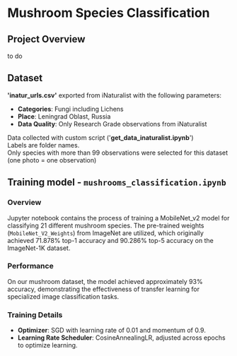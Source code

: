 
# Mushroom Species Classification

## Project Overview
to do

## Dataset
**'inatur_urls.csv'** exported from iNaturalist with the following parameters:
- **Categories**: Fungi including Lichens
- **Place**: Leningrad Oblast, Russia
- **Data Quality**: Only Research Grade observations from iNaturalist

Data collected with custom script ('**get_data_inaturalist.ipynb**')  
Labels are folder names.  
Only species with more than 99 observations were selected for this dataset (one photo = one observation)

## Training model - `mushrooms_classification.ipynb`

### Overview
Jupyter notebook contains the process of training a MobileNet_v2 model for classifying 21 different mushroom species. The pre-trained weights (`MobileNet_V2_Weights`) from ImageNet are utilized, which originally achieved 71.878% top-1 accuracy and 90.286% top-5 accuracy on the ImageNet-1K dataset.

### Performance
On our mushroom dataset, the model achieved approximately 93% accuracy, demonstrating the effectiveness of transfer learning for specialized image classification tasks.

### Training Details
- **Optimizer**: SGD with learning rate of 0.01 and momentum of 0.9.
- **Learning Rate Scheduler**: CosineAnnealingLR, adjusted across epochs to optimize learning.



